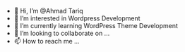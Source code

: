 - 👋 Hi, I’m @Ahmad Tariq
- 👀 I’m interested in Wordpress Development
- 🌱 I’m currently learning WordPress Theme Development
- 💞️ I’m looking to collaborate on ...
- 📫 How to reach me ...

<!---
Ahmadtariqx/Ahmadtariqx is a ✨ special ✨ repository because its `README.md` (this file) appears on your GitHub profile.
You can click the Preview link to take a look at your changes.
--->
